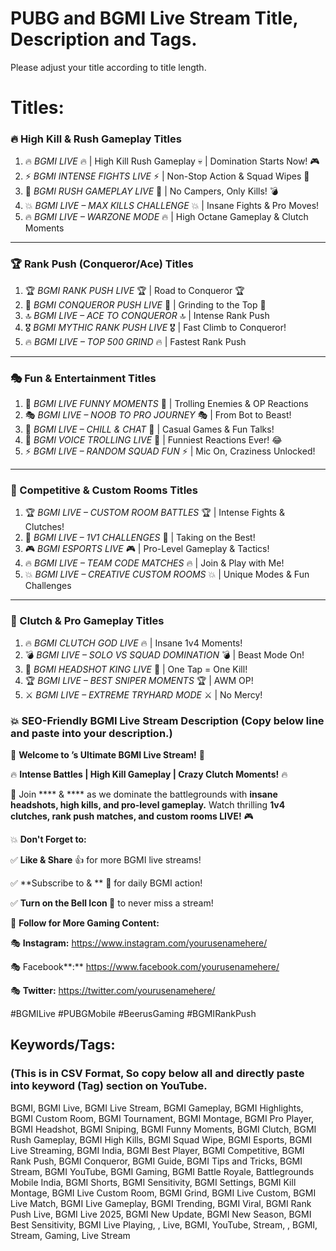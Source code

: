 # PUBG and BGMI Live Stream Title, Description and Tags.

Please adjust your title according to title length.

# Titles:

### **🔥 High Kill & Rush Gameplay Titles**

1. 🔥 *BGMI LIVE* 🔥 | High Kill Rush Gameplay 💀 | Domination Starts Now! 🎮
2. ⚡ *BGMI INTENSE FIGHTS LIVE* ⚡ | Non-Stop Action & Squad Wipes 🚀
3. 🎯 *BGMI RUSH GAMEPLAY LIVE* 🎯 | No Campers, Only Kills! 💣
4. 💥 *BGMI LIVE – MAX KILLS CHALLENGE* 💥 | Insane Fights & Pro Moves!
5. 🔥 *BGMI LIVE – WARZONE MODE* 🔥 | High Octane Gameplay & Clutch Moments

---

### **🏆 Rank Push (Conqueror/Ace) Titles**

1. 🏆 *BGMI RANK PUSH LIVE* 🏆 | Road to Conqueror 🏆
2. 🚀 *BGMI CONQUEROR PUSH LIVE* 🚀 | Grinding to the Top 💯
3. 🔝 *BGMI LIVE – ACE TO CONQUEROR* 🔝 | Intense Rank Push
4. 🎖️ *BGMI MYTHIC RANK PUSH LIVE* 🎖️ | Fast Climb to Conqueror!
5. 🔥 *BGMI LIVE – TOP 500 GRIND* 🔥 | Fastest Rank Push

---

### **🎭 Fun & Entertainment Titles**

1. 🤣 *BGMI LIVE FUNNY MOMENTS* 🤣 | Trolling Enemies & OP Reactions
2. 🎭 *BGMI LIVE – NOOB TO PRO JOURNEY* 🎭 | From Bot to Beast!
3. 🎉 *BGMI LIVE – CHILL & CHAT* 🎉 | Casual Games & Fun Talks!
4. 🎤 *BGMI VOICE TROLLING LIVE* 🎤 | Funniest Reactions Ever! 😂
5. ⚡ *BGMI LIVE – RANDOM SQUAD FUN* ⚡ | Mic On, Craziness Unlocked!

---

### **🎯 Competitive & Custom Rooms Titles**

1. 🏆 *BGMI LIVE – CUSTOM ROOM BATTLES* 🏆 | Intense Fights & Clutches!
2. 🚀 *BGMI LIVE – 1V1 CHALLENGES* 🚀 | Taking on the Best!
3. 🎮 *BGMI ESPORTS LIVE* 🎮 | Pro-Level Gameplay & Tactics!
4. 🔥 *BGMI LIVE – TEAM CODE MATCHES* 🔥 | Join & Play with Me!
5. 💥 *BGMI LIVE – CREATIVE CUSTOM ROOMS* 💥 | Unique Modes & Fun Challenges

---

### **🔫 Clutch & Pro Gameplay Titles**

1. 🔥 *BGMI CLUTCH GOD LIVE* 🔥 | Insane 1v4 Moments!
2. 💣 *BGMI LIVE – SOLO VS SQUAD DOMINATION* 💣 | Beast Mode On!
3. 🎯 *BGMI HEADSHOT KING LIVE* 🎯 | One Tap = One Kill!
4. 🏆 *BGMI LIVE – BEST SNIPER MOMENTS* 🏆 | AWM OP!
5. ⚔️ *BGMI LIVE – EXTREME TRYHARD MODE* ⚔️ | No Mercy!

### **💥 SEO-Friendly BGMI Live Stream Description (Copy below line and paste into your description.)**

🔴 **Welcome to ’s Ultimate BGMI Live Stream!** 🔴

🔥 **Intense Battles | High Kill Gameplay | Crazy Clutch Moments!** 🔥

🎯 Join **** & **** as we dominate the battlegrounds with **insane headshots, high kills, and pro-level gameplay.** Watch thrilling **1v4 clutches, rank push matches, and custom rooms LIVE!** 🎮

💥 **Don't Forget to:**

✅ **Like & Share** 👍 for more BGMI live streams!

✅ **Subscribe to  & ** 🚀 for daily BGMI action!

✅ **Turn on the Bell Icon 🔔** to never miss a stream!

📌 **Follow  for More Gaming Content:**

🎭 **Instagram:** https://www.instagram.com/yourusenamehere/

🎭 Facebook**:** https://www.facebook.com/yourusenamehere/

🎭 **Twitter:**  https://twitter.com/yourusenamehere/

#BGMILive #PUBGMobile #BeerusGaming #BGMIRankPush

## Keywords/Tags:

### (This is in CSV Format, So copy below all and directly paste into keyword (Tag) section on YouTube.

BGMI, BGMI Live, BGMI Live Stream, BGMI Gameplay, BGMI Highlights, BGMI Custom Room, BGMI Tournament, BGMI Montage, BGMI Pro Player, BGMI Headshot, BGMI Sniping, BGMI Funny Moments, BGMI Clutch, BGMI Rush Gameplay, BGMI High Kills, BGMI Squad Wipe, BGMI Esports, BGMI Live Streaming, BGMI India, BGMI Best Player, BGMI Competitive, BGMI Rank Push, BGMI Conqueror, BGMI Guide, BGMI Tips and Tricks, BGMI Stream, BGMI YouTube, BGMI Gaming, BGMI Battle Royale, Battlegrounds Mobile India, BGMI Shorts, BGMI Sensitivity, BGMI Settings, BGMI Kill Montage, BGMI Live Custom Room, BGMI Grind, BGMI Live Custom, BGMI Live Match, BGMI Live Gameplay, BGMI Trending, BGMI Viral, BGMI Rank Push Live, BGMI Live 2025, BGMI New Update, BGMI New Season, BGMI Best Sensitivity, BGMI Live Playing, ,  Live,  BGMI,  YouTube,  Stream, ,  BGMI,  Stream,  Gaming,  Live Stream
